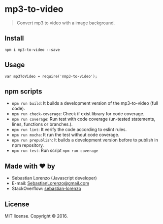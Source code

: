 # mp3-to-video

> Convert mp3 to video with a image background.

## Install

`npm i mp3-to-video --save`

## Usage

	var mp3ToVideo = require('nmp3-to-video');

## npm scripts

- `npm run build`: It builds a development version of the mp3-to-video (full code).
- `npm run check-coverage`: Check if exist library for code coverage.
- `npm run coverage`: Run test with code coverage (un-tested statements, lines, functions or branches.).
- `npm run lint`: It verify the code according to eslint rules.
- `npm run mocha`: It run the test without code coverage.
- `npm run prepublish`: It builds a development version before to publish in npm repository.
- `npm run test`: Run script `npm run coverage`

## Made with ❤ by

- Sebastian Lorenzo (Javascript developer)
- E-mail: [SebastianLorenzo@gmail.com](mailto:SebastianLorenzo@gmail.com)
- StackOverflow: [sebastian-lorenzo](http://stackoverflow.com/users/1741027/sebastian-lorenzo?tab=profile)

## License

MIT license. Copyright © 2016.
